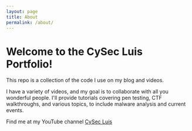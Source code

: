```yaml
---
layout: page
title: About
permalink: /about/
---
```


# Welcome to the CySec Luis Portfolio!

This repo is a collection of the code I use on my blog and videos. 


I have a variety of videos, and my goal is to collaborate with all you wonderful people. I'll provide tutorials covering pen testing, CTF walkthroughs, and various topics, to include malware analysis and current events.

Find me at my YouTube channel [CySec Luis](https://www.youtube.com/channel/UCdvWgSUVHaA1-BblHXFTMYQ)
